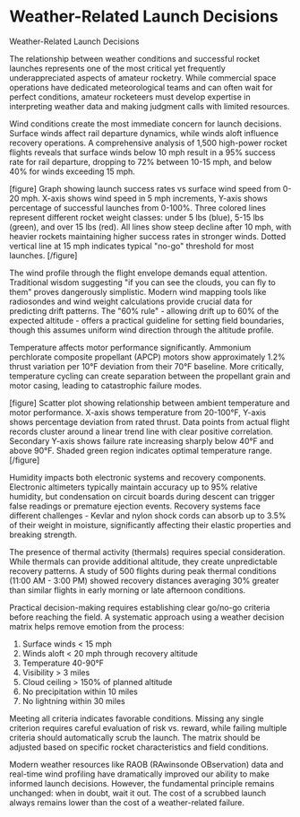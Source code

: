 # Weather-Related Launch Decisions

Weather-Related Launch Decisions

The relationship between weather conditions and successful rocket launches represents one of the most critical yet frequently underappreciated aspects of amateur rocketry. While commercial space operations have dedicated meteorological teams and can often wait for perfect conditions, amateur rocketeers must develop expertise in interpreting weather data and making judgment calls with limited resources.

Wind conditions create the most immediate concern for launch decisions. Surface winds affect rail departure dynamics, while winds aloft influence recovery operations. A comprehensive analysis of 1,500 high-power rocket flights reveals that surface winds below 10 mph result in a 95% success rate for rail departure, dropping to 72% between 10-15 mph, and below 40% for winds exceeding 15 mph.

[figure]
Graph showing launch success rates vs surface wind speed from 0-20 mph. X-axis shows wind speed in 5 mph increments, Y-axis shows percentage of successful launches from 0-100%. Three colored lines represent different rocket weight classes: under 5 lbs (blue), 5-15 lbs (green), and over 15 lbs (red). All lines show steep decline after 10 mph, with heavier rockets maintaining higher success rates in stronger winds. Dotted vertical line at 15 mph indicates typical "no-go" threshold for most launches.
[/figure]

The wind profile through the flight envelope demands equal attention. Traditional wisdom suggesting "if you can see the clouds, you can fly to them" proves dangerously simplistic. Modern wind mapping tools like radiosondes and wind weight calculations provide crucial data for predicting drift patterns. The "60% rule" - allowing drift up to 60% of the expected altitude - offers a practical guideline for setting field boundaries, though this assumes uniform wind direction through the altitude profile.

Temperature affects motor performance significantly. Ammonium perchlorate composite propellant (APCP) motors show approximately 1.2% thrust variation per 10°F deviation from their 70°F baseline. More critically, temperature cycling can create separation between the propellant grain and motor casing, leading to catastrophic failure modes.

[figure]
Scatter plot showing relationship between ambient temperature and motor performance. X-axis shows temperature from 20-100°F, Y-axis shows percentage deviation from rated thrust. Data points from actual flight records cluster around a linear trend line with clear positive correlation. Secondary Y-axis shows failure rate increasing sharply below 40°F and above 90°F. Shaded green region indicates optimal temperature range.
[/figure]

Humidity impacts both electronic systems and recovery components. Electronic altimeters typically maintain accuracy up to 95% relative humidity, but condensation on circuit boards during descent can trigger false readings or premature ejection events. Recovery systems face different challenges - Kevlar and nylon shock cords can absorb up to 3.5% of their weight in moisture, significantly affecting their elastic properties and breaking strength.

The presence of thermal activity (thermals) requires special consideration. While thermals can provide additional altitude, they create unpredictable recovery patterns. A study of 500 flights during peak thermal conditions (11:00 AM - 3:00 PM) showed recovery distances averaging 30% greater than similar flights in early morning or late afternoon conditions.

Practical decision-making requires establishing clear go/no-go criteria before reaching the field. A systematic approach using a weather decision matrix helps remove emotion from the process:

1. Surface winds < 15 mph
2. Winds aloft < 20 mph through recovery altitude
3. Temperature 40-90°F
4. Visibility > 3 miles
5. Cloud ceiling > 150% of planned altitude
6. No precipitation within 10 miles
7. No lightning within 30 miles

Meeting all criteria indicates favorable conditions. Missing any single criterion requires careful evaluation of risk vs. reward, while failing multiple criteria should automatically scrub the launch. The matrix should be adjusted based on specific rocket characteristics and field conditions.

Modern weather resources like RAOB (RAwinsonde OBservation) data and real-time wind profiling have dramatically improved our ability to make informed launch decisions. However, the fundamental principle remains unchanged: when in doubt, wait it out. The cost of a scrubbed launch always remains lower than the cost of a weather-related failure.